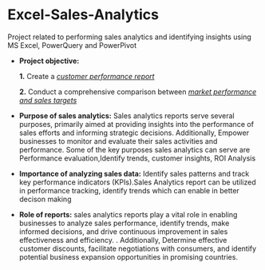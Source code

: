 # Excel-Sales-Analytics
Project related to performing sales analytics and identifying insights using MS Excel, PowerQuery and PowerPivot


- **Project objective:** 

    **1.** Create a _[customer performance report](https://github.com/singhsaurabh88/Excel-Sales-Analytics/blob/main/Customer%20Performance%20Report.pdf)_ 

    **2.** Conduct a comprehensive comparison between _[market performance and sales targets](https://github.com/singhsaurabh88/Excel-Sales-Analytics/blob/main/Market%20Performance%20Vs%20Target%20Report.pdf)_

- **Purpose of sales analytics:** Sales analytics reports serve several purposes, primarily aimed at providing insights into the performance of sales efforts and informing strategic decisions. Additionally, Empower businesses to monitor and evaluate their sales activities and performance. Some of the key purposes sales analytics can serve are Performance evaluation,Identify trends, customer insights, ROI Analysis

- **Importance of analyzing sales data:** Identify sales patterns and track key performance indicators (KPIs).Sales Analytics report can be utilized in performance tracking, identify trends which can enable in better decison making

- **Role of reports:** sales analytics reports play a vital role in enabling businesses to analyze sales performance, identify trends, make informed decisions, and drive continuous improvement in sales effectiveness and efficiency. . Additionally, Determine effective customer discounts, facilitate negotiations with consumers, and identify potential business expansion opportunities in promising countries.
